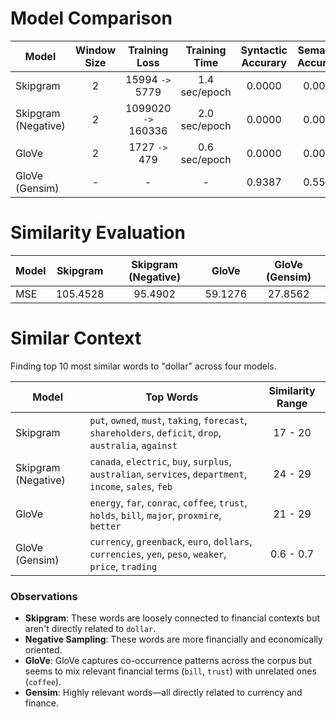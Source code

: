 # Model Comparison

| Model               | Window Size | Training Loss     |  Training Time  | Syntactic Accurary | Semantic Accuracy | Spearman Correlation |
| ------------------- | :---------: | :---------------: | :-------------: | :----------------: | :---------------: | :------------------: |
| Skipgram            |      2      | 15994   `->` 5779   |  1.4 sec/epoch  |     0.0000         |     0.0000        |       -0.4524        |
| Skipgram (Negative) |      2      | 1099020 `->` 160336 |  2.0 sec/epoch  |     0.0000         |     0.0000        |       -0.1667        |
| GloVe               |      2      | 1727    `->` 479    |  0.6 sec/epoch  |     0.0000         |     0.0000        |       -0.0714        |
| GloVe (Gensim)      |      -      | -                 |  -              |     0.9387         |     0.5545        |        0.6019        |

# Similarity Evaluation

| Model | Skipgram | Skipgram (Negative) | GloVe   | GloVe (Gensim) |
| ----- | :------: | :-----------------: | :-----: | :------------: |
|  MSE  | 105.4528 | 95.4902             | 59.1276 | 27.8562        |

# Similar Context

Finding top 10 most similar words to "dollar" across four models.

| Model | Top Words | Similarity Range |
| ----- | --------- | :--------------: |
| Skipgram | `put`, `owned`, `must`, `taking`, `forecast`, `shareholders`, `deficit`, `drop`, `australia`, `against` | 17 - 20 |
| Skipgram (Negative) | `canada`, `electric`, `buy`, `surplus`, `australian`, `services`, `department`, `income`, `sales`, `feb` | 24 - 29 |
| GloVe | `energy`, `far`, `conrac`, `coffee`, `trust`, `holds`, `bill`, `major`, `proxmire`, `better` | 21 - 29 |
| GloVe (Gensim) | `currency`, `greenback`, `euro`, `dollars`, `currencies`, `yen`, `peso`, `weaker`, `price`, `trading` | 0.6 - 0.7 |

### Observations
- **Skipgram**: These words are loosely connected to financial contexts but aren't directly related to `dollar`.
- **Negative Sampling**: These words are more financially and economically oriented.
- **GloVe**: GloVe captures co-occurrence patterns across the corpus but seems to mix relevant financial terms (`bill`, `trust`) with unrelated ones (`coffee`).
- **Gensim**: Highly relevant words—all directly related to currency and finance.